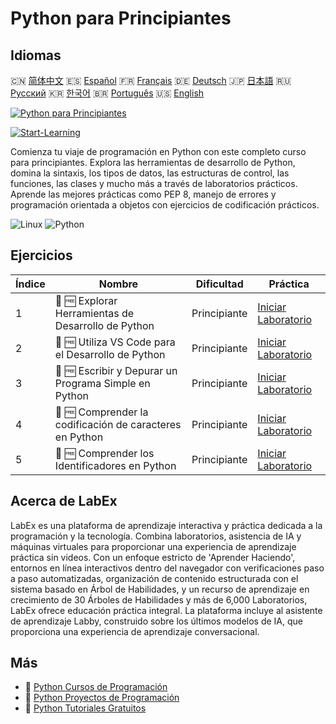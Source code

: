 # Python para Principiantes

## Idiomas

🇨🇳 [简体中文](README_zh.md) 🇪🇸 [Español](README_es.md) 🇫🇷 [Français](README_fr.md) 🇩🇪 [Deutsch](README_de.md) 🇯🇵 [日本語](README_ja.md) 🇷🇺 [Русский](README_ru.md) 🇰🇷 [한국어](README_ko.md) 🇧🇷 [Português](README_pt.md) 🇺🇸 [English](README.md) 

[![Python para Principiantes](https://cover-creator.labex.io/python-for-beginners.png?lang=es)](https://labex.io/es/courses/python-for-beginners)

[![Start-Learning](https://img.shields.io/badge/Start-Learning-whitesmoke?style=for-the-badge)](https://labex.io/es/courses/python-for-beginners)

Comienza tu viaje de programación en Python con este completo curso para principiantes. Explora las herramientas de desarrollo de Python, domina la sintaxis, los tipos de datos, las estructuras de control, las funciones, las clases y mucho más a través de laboratorios prácticos. Aprende las mejores prácticas como PEP 8, manejo de errores y programación orientada a objetos con ejercicios de codificación prácticos.

![Linux](https://img.shields.io/badge/Linux-whitesmoke?style=for-the-badge&logo=linux)
![Python](https://img.shields.io/badge/Python-whitesmoke?style=for-the-badge&logo=python)


## Ejercicios

|   Índice | Nombre                                                   | Dificultad   | Práctica                                                                                                                              |
|----------|----------------------------------------------------------|--------------|---------------------------------------------------------------------------------------------------------------------------------------|
|        1 | 📖 🆓 Explorar Herramientas de Desarrollo de Python      | Principiante | <a target='_blank' href='https://labex.io/es/tutorials/python-explore-python-development-tools-585762'>Iniciar Laboratorio</a>        |
|        2 | 📖 🆓 Utiliza VS Code para el Desarrollo de Python       | Principiante | <a target='_blank' href='https://labex.io/es/tutorials/python-use-vs-code-for-python-development-585783'>Iniciar Laboratorio</a>      |
|        3 | 📖 🆓 Escribir y Depurar un Programa Simple en Python    | Principiante | <a target='_blank' href='https://labex.io/es/tutorials/python-write-and-debug-a-simple-python-program-585786'>Iniciar Laboratorio</a> |
|        4 | 📖 🆓 Comprender la codificación de caracteres en Python | Principiante | <a target='_blank' href='https://labex.io/es/tutorials/python-understand-character-encoding-in-python-585770'>Iniciar Laboratorio</a> |
|        5 | 📖 🆓 Comprender los Identificadores en Python           | Principiante | <a target='_blank' href='https://labex.io/es/tutorials/python-understand-identifiers-in-python-585776'>Iniciar Laboratorio</a>        |

## Acerca de LabEx

LabEx es una plataforma de aprendizaje interactiva y práctica dedicada a la programación y la tecnología. Combina laboratorios, asistencia de IA y máquinas virtuales para proporcionar una experiencia de aprendizaje práctica sin videos. Con un enfoque estricto de 'Aprender Haciendo', entornos en línea interactivos dentro del navegador con verificaciones paso a paso automatizadas, organización de contenido estructurada con el sistema basado en Árbol de Habilidades, y un recurso de aprendizaje en crecimiento de 30 Árboles de Habilidades y más de 6,000 Laboratorios, LabEx ofrece educación práctica integral. La plataforma incluye al asistente de aprendizaje Labby, construido sobre los últimos modelos de IA, que proporciona una experiencia de aprendizaje conversacional.

## Más

- 🔗 [Python Cursos de Programación](https://github.com/labex-labs/awesome-programming-courses)
- 🔗 [Python Proyectos de Programación](https://github.com/labex-labs/awesome-programming-projects)
- 🔗 [Python Tutoriales Gratuitos](https://github.com/labex-labs/python-free-tutorials)


